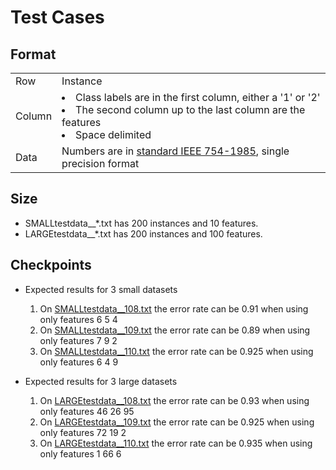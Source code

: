 # Test Cases

## Format
|||
|-|-|
| Row | Instance |
| Column | <li> Class labels are in the first column, either a '1' or '2' <br> <li> The second column up to the last column are the features <br> <li> Space delimited
| Data | Numbers are in [standard IEEE 754-1985](https://en.wikipedia.org/wiki/IEEE_754-1985), single precision format  |

## Size
- SMALLtestdata__*.txt has 200 instances and 10 features.
- LARGEtestdata__*.txt has 200 instances and 100 features.

## Checkpoints
- Expected results for 3 small datasets
    1. On [SMALLtestdata__108.txt](SMALLtestdata/SMALLtestdata__108.txt) the error rate can be 0.91 when using only features 6  5  4
    2. On [SMALLtestdata__109.txt](SMALLtestdata/SMALLtestdata__109.txt) the error rate can be 0.89 when using only features 7  9  2
    3. On [SMALLtestdata__110.txt](SMALLtestdata/SMALLtestdata__110.txt) the error rate can be 0.925 when using only features 6  4  9

- Expected results for 3 large datasets
    1. On [LARGEtestdata__108.txt](LARGEtestdata/LARGEtestdata__108.txt) the error rate can be 0.93 when using only features 46  26  95
    2. On [LARGEtestdata__109.txt](LARGEtestdata/LARGEtestdata__109.txt) the error rate can be 0.925 when using only features 72  19   2
    3. On [LARGEtestdata__110.txt](LARGEtestdata/LARGEtestdata__110.txt) the error rate can be 0.935 when using only features 1  66   6
